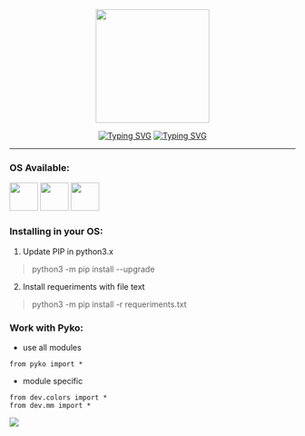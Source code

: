 <div align="center">
  <img src="https://raw.githubusercontent.com/mrx04programmer/pyko/master/logo.png" width="200"><br>
  <p align="center">
  <a href="https://git.io/typing-svg"><img src="https://readme-typing-svg.herokuapp.com?font=Fira+Code&size=30&pause=1000&color=15A3C8&center=true&vCenter=true&width=435&lines=%7C+pyko+framework+%7C" alt="Typing SVG" /></a>
  <a href="https://git.io/typing-svg"><img src="https://readme-typing-svg.herokuapp.com?font=Fira+Code&pause=1000&color=00E4FF&center=true&vCenter=true&width=800&lines=Framework+in+python+with+tools+automated+for+hacking+%26+development." alt="Typing SVG" /></a>
  </p>
</div>
<hr>
<div id="images" align="left">

### OS Available:
<a href="https://www.apple.com"><img src="https://external-content.duckduckgo.com/iu/?u=http%3A%2F%2Fclipart-library.com%2Fimages_k%2Fapple-logo-png-transparent-background%2Fapple-logo-png-transparent-background-2.png&f=1&nofb=1" width="50"></a>
<a href="https://www.linux.org"><img src="https://external-content.duckduckgo.com/iu/?u=https%3A%2F%2Fwww.freepnglogos.com%2Fuploads%2Flinux-png%2Ffile-icons-flat-linux-svg-wikimedia-commons-6.png&f=1&nofb=1" width="50"></a>
<a href="https://www.microsoft.com"><img src="https://external-content.duckduckgo.com/iu/?u=http%3A%2F%2Fpngimg.com%2Fuploads%2Fmicrosoft%2Fmicrosoft_PNG21.png&f=1&nofb=1" width="50"></a>
</div>

### Installing in your OS: 
1. Update PIP in python3.x 
> python3 -m pip install --upgrade
2. Install requeriments with file text
> python3 -m pip install -r requeriments.txt

### Work with Pyko:
* use all modules
```
from pyko import *
```
* module specific
```
from dev.colors import *
from dev.mm import *
```
<img src="https://img.shields.io/badge/status-beta-blue?style=for-the-badge&logo=python&color=white&logoColor=yellow&labelColor=black">
